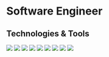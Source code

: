 # Software Engineer



## Technologies & Tools
![](https://img.shields.io/badge/Code-Git-informational?style=flat&logo=Git&logoColor=f05032&color=20232a)
![](https://img.shields.io/badge/Code-HTML5-informational?style=flat&logo=HTML5&logoColor=e34f26&color=20232a)
![](https://img.shields.io/badge/Code-CSS3-informational?style=flat&logo=CSS3&logoColor=157286&color=20232a)
![](https://img.shields.io/badge/Code-JavaScript_(ES6+)-informational?style=flat&logo=JavaScript&logoColor=f7df1e&color=20232a)
![](https://img.shields.io/badge/Code-React-informational?style=flat&logo=React&logoColor=61dafb&color=20232a)
![](https://img.shields.io/badge/Code-React_Router-informational?style=flat&logo=React-Router&logoColor=ca4245&color=20232a)
![](https://img.shields.io/badge/Code-styled_components-informational?style=flat&logo=styled-components&logoColor=d87093&color=20232a)
![](https://img.shields.io/badge/Code-Python-informational?style=flat&logo=Python&logoColor=f7df1e&color=20232a)
![](https://img.shields.io/badge/Code-Django-informational?style=flat&logo=Django&logoColor=092E20&color=20232a)



